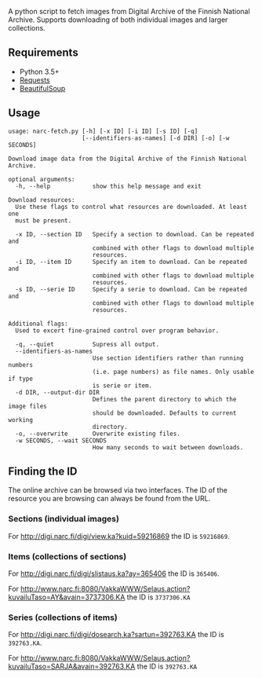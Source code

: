 A python script to fetch images from Digital Archive of the Finnish National Archive. Supports downloading of both individual images and larger collections.

## Requirements
- Python 3.5+
- [Requests](http://docs.python-requests.org/en/master/)
- [BeautifulSoup](https://www.crummy.com/software/BeautifulSoup/)

## Usage

```
usage: narc-fetch.py [-h] [-x ID] [-i ID] [-s ID] [-q]
                     [--identifiers-as-names] [-d DIR] [-o] [-w SECONDS]

Download image data from the Digital Archive of the Finnish National Archive.

optional arguments:
  -h, --help            show this help message and exit

Download resources:
  Use these flags to control what resources are downloaded. At least one
  must be present.

  -x ID, --section ID   Specify a section to download. Can be repeated and
                        combined with other flags to download multiple
                        resources.
  -i ID, --item ID      Specify an item to download. Can be repeated and
                        combined with other flags to download multiple
                        resources.
  -s ID, --serie ID     Specify a serie to download. Can be repeated and
                        combined with other flags to download multiple
                        resources.

Additional flags:
  Used to excert fine-grained control over program behavior.

  -q, --quiet           Supress all output.
  --identifiers-as-names
                        Use section identifiers rather than running numbers
                        (i.e. page numbers) as file names. Only usable if type
                        is serie or item.
  -d DIR, --output-dir DIR
                        Defines the parent directory to which the image files
                        should be downloaded. Defaults to current working
                        directory.
  -o, --overwrite       Overwrite existing files.
  -w SECONDS, --wait SECONDS
                        How many seconds to wait between downloads.
```

## Finding the ID

The online archive can be browsed via two interfaces. The ID of the resource you are browsing can always be found from the URL.

### Sections (individual images)

For <http://digi.narc.fi/digi/view.ka?kuid=59216869> the ID is `59216869`.

### Items (collections of sections)

For <http://digi.narc.fi/digi/slistaus.ka?ay=365406> the ID is `365406`.

For <http://www.narc.fi:8080/VakkaWWW/Selaus.action?kuvailuTaso=AY&avain=3737306.KA> the ID is `3737306.KA`

### Series (collections of items)

For <http://digi.narc.fi/digi/dosearch.ka?sartun=392763.KA> the ID is `392763.KA`.

For <http://www.narc.fi:8080/VakkaWWW/Selaus.action?kuvailuTaso=SARJA&avain=392763.KA> the ID is `392763.KA`

